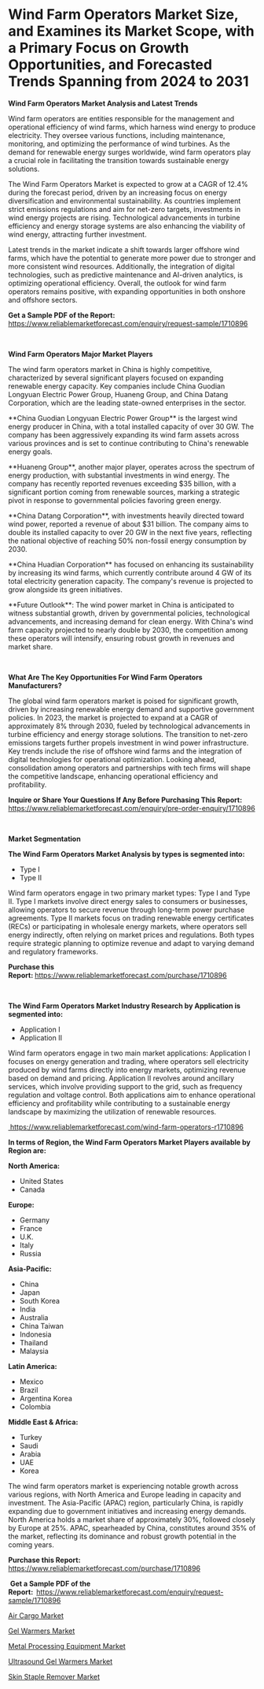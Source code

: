 <p><h1>Wind Farm Operators Market Size, and Examines its Market Scope, with a Primary Focus on Growth Opportunities, and Forecasted Trends Spanning from 2024 to 2031</h1></p><p><strong>Wind Farm Operators Market Analysis and Latest Trends</strong></p>
<p><p>Wind farm operators are entities responsible for the management and operational efficiency of wind farms, which harness wind energy to produce electricity. They oversee various functions, including maintenance, monitoring, and optimizing the performance of wind turbines. As the demand for renewable energy surges worldwide, wind farm operators play a crucial role in facilitating the transition towards sustainable energy solutions.</p><p>The Wind Farm Operators Market is expected to grow at a CAGR of 12.4% during the forecast period, driven by an increasing focus on energy diversification and environmental sustainability. As countries implement strict emissions regulations and aim for net-zero targets, investments in wind energy projects are rising. Technological advancements in turbine efficiency and energy storage systems are also enhancing the viability of wind energy, attracting further investment.</p><p>Latest trends in the market indicate a shift towards larger offshore wind farms, which have the potential to generate more power due to stronger and more consistent wind resources. Additionally, the integration of digital technologies, such as predictive maintenance and AI-driven analytics, is optimizing operational efficiency. Overall, the outlook for wind farm operators remains positive, with expanding opportunities in both onshore and offshore sectors.</p></p>
<p><strong>Get a Sample PDF of the Report:&nbsp;</strong> <a href="https://www.reliablemarketforecast.com/enquiry/request-sample/1710896?utm_campaign=1567&utm_medium=2&utm_source=Github&utm_content=ia&utm_term=22102024&utm_id=wind-farm-operators">https://www.reliablemarketforecast.com/enquiry/request-sample/1710896</a></p>
<p>&nbsp;</p>
<p><strong>Wind Farm Operators Major Market Players</strong></p>
<p><p>The wind farm operators market in China is highly competitive, characterized by several significant players focused on expanding renewable energy capacity. Key companies include China Guodian Longyuan Electric Power Group, Huaneng Group, and China Datang Corporation, which are the leading state-owned enterprises in the sector.</p><p>**China Guodian Longyuan Electric Power Group** is the largest wind energy producer in China, with a total installed capacity of over 30 GW. The company has been aggressively expanding its wind farm assets across various provinces and is set to continue contributing to China's renewable energy goals.</p><p>**Huaneng Group**, another major player, operates across the spectrum of energy production, with substantial investments in wind energy. The company has recently reported revenues exceeding $35 billion, with a significant portion coming from renewable sources, marking a strategic pivot in response to governmental policies favoring green energy.</p><p>**China Datang Corporation**, with investments heavily directed toward wind power, reported a revenue of about $31 billion. The company aims to double its installed capacity to over 20 GW in the next five years, reflecting the national objective of reaching 50% non-fossil energy consumption by 2030.</p><p>**China Huadian Corporation** has focused on enhancing its sustainability by increasing its wind farms, which currently contribute around 4 GW of its total electricity generation capacity. The company's revenue is projected to grow alongside its green initiatives.</p><p>**Future Outlook**: The wind power market in China is anticipated to witness substantial growth, driven by governmental policies, technological advancements, and increasing demand for clean energy. With China's wind farm capacity projected to nearly double by 2030, the competition among these operators will intensify, ensuring robust growth in revenues and market share.</p></p>
<p>&nbsp;</p>
<p><strong>What Are The Key Opportunities For Wind Farm Operators Manufacturers?</strong></p>
<p><p>The global wind farm operators market is poised for significant growth, driven by increasing renewable energy demand and supportive government policies. In 2023, the market is projected to expand at a CAGR of approximately 8% through 2030, fueled by technological advancements in turbine efficiency and energy storage solutions. The transition to net-zero emissions targets further propels investment in wind power infrastructure. Key trends include the rise of offshore wind farms and the integration of digital technologies for operational optimization. Looking ahead, consolidation among operators and partnerships with tech firms will shape the competitive landscape, enhancing operational efficiency and profitability.</p></p>
<p><strong>Inquire or Share Your Questions If Any Before Purchasing This Report:</strong> <a href="https://www.reliablemarketforecast.com/enquiry/pre-order-enquiry/1710896?utm_campaign=1567&utm_medium=2&utm_source=Github&utm_content=ia&utm_term=22102024&utm_id=wind-farm-operators">https://www.reliablemarketforecast.com/enquiry/pre-order-enquiry/1710896</a></p>
<p>&nbsp;</p>
<p><strong>Market Segmentation</strong></p>
<p><strong>The Wind Farm Operators Market Analysis by types is segmented into:</strong></p>
<p><ul><li>Type I</li><li>Type II</li></ul></p>
<p><p>Wind farm operators engage in two primary market types: Type I and Type II. Type I markets involve direct energy sales to consumers or businesses, allowing operators to secure revenue through long-term power purchase agreements. Type II markets focus on trading renewable energy certificates (RECs) or participating in wholesale energy markets, where operators sell energy indirectly, often relying on market prices and regulations. Both types require strategic planning to optimize revenue and adapt to varying demand and regulatory frameworks.</p></p>
<p><strong>Purchase this Report:&nbsp;</strong><a href="https://www.reliablemarketforecast.com/purchase/1710896?utm_campaign=1567&utm_medium=2&utm_source=Github&utm_content=ia&utm_term=22102024&utm_id=wind-farm-operators">https://www.reliablemarketforecast.com/purchase/1710896</a></p>
<p>&nbsp;</p>
<p><strong>The Wind Farm Operators Market Industry Research by Application is segmented into:</strong></p>
<p><ul><li>Application I</li><li>Application II</li></ul></p>
<p><p>Wind farm operators engage in two main market applications: Application I focuses on energy generation and trading, where operators sell electricity produced by wind farms directly into energy markets, optimizing revenue based on demand and pricing. Application II revolves around ancillary services, which involve providing support to the grid, such as frequency regulation and voltage control. Both applications aim to enhance operational efficiency and profitability while contributing to a sustainable energy landscape by maximizing the utilization of renewable resources.</p></p>
<p><a href="https://www.reliablemarketforecast.com/wind-farm-operators-r1710896?utm_campaign=1567&utm_medium=2&utm_source=Github&utm_content=ia&utm_term=22102024&utm_id=wind-farm-operators">&nbsp;https://www.reliablemarketforecast.com/wind-farm-operators-r1710896</a></p>
<p><strong>In terms of Region, the Wind Farm Operators Market Players available by Region are:</strong></p>
<p>
    <p> <strong> North America: </strong>
        <ul>
            <li>United States</li>
            <li>Canada</li>
        </ul>
        </p> 
    <p> <strong> Europe: </strong>
        <ul>
            <li>Germany</li>
            <li>France</li>
            <li>U.K.</li>
            <li>Italy</li>
            <li>Russia</li>
        </ul>
        </p> 
    <p> <strong> Asia-Pacific: </strong>
        <ul>
            <li>China</li>
            <li>Japan</li>
            <li>South Korea</li>
            <li>India</li>
            <li>Australia</li>
            <li>China Taiwan</li>
            <li>Indonesia</li>
            <li>Thailand</li>
            <li>Malaysia</li>
        </ul>
        </p> 
    <p> <strong> Latin America: </strong>
        <ul>
            <li>Mexico</li>
            <li>Brazil</li>
            <li>Argentina Korea</li>
            <li>Colombia</li>
        </ul>
        </p> 
    <p> <strong> Middle East & Africa: </strong>
        <ul>
            <li>Turkey</li>
            <li>Saudi</li>
            <li>Arabia</li>
            <li>UAE</li>
            <li>Korea</li>
        </ul>
    </p>
    </p>
<p><p>The wind farm operators market is experiencing notable growth across various regions, with North America and Europe leading in capacity and investment. The Asia-Pacific (APAC) region, particularly China, is rapidly expanding due to government initiatives and increasing energy demands. North America holds a market share of approximately 30%, followed closely by Europe at 25%. APAC, spearheaded by China, constitutes around 35% of the market, reflecting its dominance and robust growth potential in the coming years.</p></p>
<p><strong>Purchase this Report: </strong><a href="https://www.reliablemarketforecast.com/purchase/1710896?utm_campaign=1567&utm_medium=2&utm_source=Github&utm_content=ia&utm_term=22102024&utm_id=wind-farm-operators">https://www.reliablemarketforecast.com/purchase/1710896</a></p>
<p>&nbsp;<strong>Get a Sample PDF of the Report:&nbsp;&nbsp;</strong><a href="https://www.reliablemarketforecast.com/enquiry/request-sample/1710896?utm_campaign=1567&utm_medium=2&utm_source=Github&utm_content=ia&utm_term=22102024&utm_id=wind-farm-operators">https://www.reliablemarketforecast.com/enquiry/request-sample/1710896</a></p>
<p><strong></strong></p>
<p><p><a href="https://github.com/NargisHussain75/Market-Research-Report-List-1/blob/main/air-cargo-market.md?utm_campaign=1567&utm_medium=2&utm_source=Github&utm_content=ia&utm_term=22102024&utm_id=wind-farm-operators">Air Cargo Market</a></p><p><a href="https://www.linkedin.com/pulse/gel-warmers-market-share-analysis-growth-trends-forecasts-wuaye?utm_campaign=1567&utm_medium=2&utm_source=Github&utm_content=ia&utm_term=22102024&utm_id=wind-farm-operators">Gel Warmers Market</a></p><p><a href="https://www.linkedin.com/pulse/metal-processing-equipment-industry-sector-market-dynamics-mvbpf?utm_campaign=1567&utm_medium=2&utm_source=Github&utm_content=ia&utm_term=22102024&utm_id=wind-farm-operators">Metal Processing Equipment Market</a></p><p><a href="https://www.linkedin.com/pulse/ultrasound-gel-warmers-market-evolution-future-outlook-yycpe?utm_campaign=1567&utm_medium=2&utm_source=Github&utm_content=ia&utm_term=22102024&utm_id=wind-farm-operators">Ultrasound Gel Warmers Market</a></p><p><a href="https://www.linkedin.com/pulse/skin-staple-remover-market-segmentation-in-depth-analysis-fxome?utm_campaign=1567&utm_medium=2&utm_source=Github&utm_content=ia&utm_term=22102024&utm_id=wind-farm-operators">Skin Staple Remover Market</a></p></p>